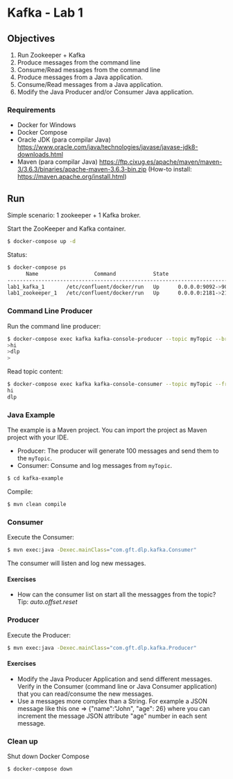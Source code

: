 # Kafka - Lab 1 

## Objectives

 1) Run Zookeeper + Kafka
 2) Produce messages from the command line
 3) Consume/Read messages from the command line
 4) Produce messages from a Java application.
 5) Consume/Read messages from a Java application.
 6) Modify the Java Producer and/or Consumer Java application.


### Requirements

 * Docker for Windows
 * Docker Compose 
 * Oracle JDK (para compilar Java) https://www.oracle.com/java/technologies/javase/javase-jdk8-downloads.html
 * Maven (para compilar Java) https://ftp.cixug.es/apache/maven/maven-3/3.6.3/binaries/apache-maven-3.6.3-bin.zip (How-to install: https://maven.apache.org/install.html)

## Run
Simple scenario: 1 zookeeper + 1 Kafka broker.

Start the ZooKeeper and Kafka container.

```sh
$ docker-compose up -d
```

Status: 

```sh
$ docker-compose ps
      Name                  Command            State                     Ports
-------------------------------------------------------------------------------------------------
lab1_kafka_1       /etc/confluent/docker/run   Up      0.0.0.0:9092->9092/tcp
lab1_zookeeper_1   /etc/confluent/docker/run   Up      0.0.0.0:2181->2181/tcp, 2888/tcp, 3888/tcp
```

### Command Line Producer

Run the command line producer:

```sh
$ docker-compose exec kafka kafka-console-producer --topic myTopic --broker-list localhost:9092
>hi
>dlp
>

```

Read topic content:

```sh
$ docker-compose exec kafka kafka-console-consumer --topic myTopic --from-beginning --bootstrap-server localhost:9092
hi
dlp
```

### Java Example

The example is a Maven project. You can import the project as Maven project with your IDE. 

* Producer: The producer will generate 100 messages and send them to the `myTopic`. 
* Consumer: Consume and log messages from `myTopic`.  

```sh
$ cd kafka-example 
```

Compile: 

```sh
$ mvn clean compile
```

###  Consumer

Execute the Consumer:

```sh
$ mvn exec:java -Dexec.mainClass="com.gft.dlp.kafka.Consumer"
```
The consumer will listen and log new messages. 

#### Exercises 

* How can the consumer list on start all the messagges from the topic?  Tip: *auto.offset.reset*

###  Producer

Execute the Producer:

```sh
$ mvn exec:java -Dexec.mainClass="com.gft.dlp.kafka.Producer"
``` 

#### Exercises 

* Modify the Java Producer Application and send different messages. Verify in the Consumer (command line or 
  Java Consumer application) that you can read/consume the new messages.
*  Use a messages more complex than a String. For example a JSON message like this one => {"name":"John", "age": 26} 
where you can increment the message JSON attribute "age" number in each sent message.

### Clean up

Shut down Docker Compose

```sh
$ docker-compose down
```
